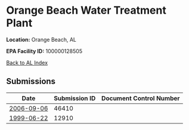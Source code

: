 # Orange Beach Water Treatment Plant

**Location:** Orange Beach, AL

**EPA Facility ID:** 100000128505

[Back to AL Index](../../index.md)

## Submissions

| Date | Submission ID | Document Control Number |
|------|--------------|-------------------------|
| [2006-09-06](submissions/46410.md) | 46410 |  |
| [1999-06-22](submissions/12910.md) | 12910 |  |
